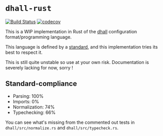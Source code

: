 # `dhall-rust`

[![Build Status](https://travis-ci.org/Nadrieril/dhall-rust.svg?branch=master)](https://travis-ci.org/Nadrieril/dhall-rust)
[![codecov](https://codecov.io/gh/Nadrieril/dhall-rust/branch/master/graph/badge.svg)](https://codecov.io/gh/Nadrieril/dhall-rust)

This is a WIP implementation in Rust of the [dhall](https://dhall-lang.org) configuration format/programming language.

This language is defined by a [standard](https://github.com/dhall-lang/dhall-lang), and this implementation tries its best to respect it.

This is still quite unstable so use at your own risk. Documentation is severely lacking for now, sorry !

## Standard-compliance

- Parsing: 100%
- Imports: 0%
- Normalization: 74%
- Typechecking: 66%

You can see what's missing from the commented out tests in `dhall/src/normalize.rs` and `dhall/src/typecheck.rs`.

